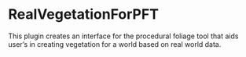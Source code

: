 # RealVegetationForPFT
This plugin creates an interface for the procedural foliage tool that aids user’s in creating vegetation for a world based on real world data.
